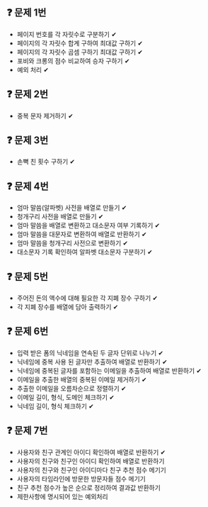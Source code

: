 ## ❓ 문제 1번

- 페이지 번호를 각 자릿수로 구분하기 ✔
- 페이지의 각 자릿수 합계 구하여 최대값 구하기 ✔
- 페이지의 각 자릿수 곱셈 구하기 최대값 구하기 ✔
- 포비와 크롱의 점수 비교하여 승자 구하기 ✔
- 예외 처리 ✔

## ❓ 문제 2번

- 중복 문자 제거하기 ✔

## ❓ 문제 3번

- 손뼉 친 횟수 구하기 ✔

## ❓ 문제 4번

- 엄마 말씀(알파벳) 사전을 배열로 만들기 ✔
- 청개구리 사전을 배열로 만들기 ✔
- 엄마 말씀을 배열로 변환하고 대소문자 여부 기록하기 ✔
- 엄마 말씀을 대문자로 변환하여 배열로 반환하기 ✔
- 엄마 말씀을 청개구리 사전으로 변환하기 ✔
- 대소문자 기록 확인하여 알파벳 대소문자 구분하기 ✔

## ❓ 문제 5번

- 주어진 돈의 액수에 대해 필요한 각 지폐 장수 구하기 ✔
- 각 지폐 장수를 배열에 담아 출력하기 ✔

## ❓ 문제 6번

- 입력 받은 폼의 닉네임을 연속된 두 글자 단위로 나누기 ✔
- 닉네임에 중복 사용 된 글자만 추출하여 배열로 반환하기 ✔
- 닉네임에 중복된 글자를 포함하는 이메일을 추출하여 배열로 반환하기 ✔
- 이메일을 추출한 배열의 중복된 이메일 제거하기 ✔
- 추출한 이메일을 오름차순으로 정렬하기 ✔
- 이메일 길이, 형식, 도메인 체크하기 ✔
- 닉네임 길이, 형식 체크하기 ✔

## ❓ 문제 7번

- 사용자와 친구 관계인 아이디 확인하여 배열로 반환하기 ✔
- 사용자의 친구와 친구인 아이디 확인하여 배열로 반환하기
- 사용자의 친구와 친구인 아이디마다 친구 추천 점수 메기기
- 사용자의 타임라인에 방문한 방문자들 점수 메기기
- 친구 추천 점수가 높은 순으로 정리하여 결과값 반환하기
- 제한사항에 명시되어 있는 예외처리
